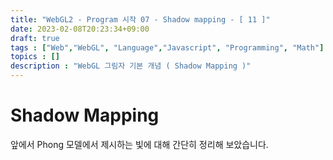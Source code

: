 ```yaml
---
title: "WebGL2 - Program 시작 07 - Shadow mapping - [ 11 ]"
date: 2023-02-08T20:23:34+09:00
draft: true
tags : ["Web","WebGL", "Language","Javascript", "Programming", "Math"]
topics : []
description : "WebGL 그림자 기본 개념 ( Shadow Mapping )"
---
```


# Shadow Mapping 

   앞에서 Phong 모델에서 제시하는 빛에 대해 간단히 정리해 보았습니다.    
   
